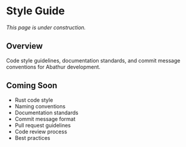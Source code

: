 # Style Guide

*This page is under construction.*

<!-- TODO: Add style guide -->

## Overview

Code style guidelines, documentation standards, and commit message conventions for Abathur development.

## Coming Soon

- Rust code style
- Naming conventions
- Documentation standards
- Commit message format
- Pull request guidelines
- Code review process
- Best practices
